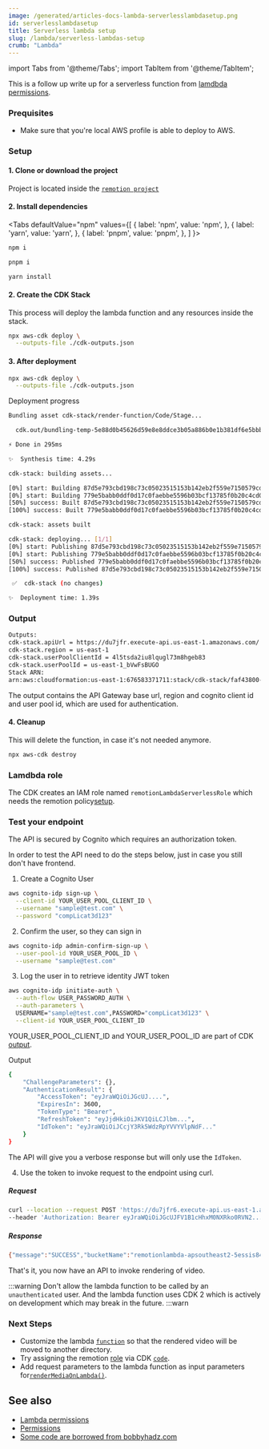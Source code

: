 ```yaml
---
image: /generated/articles-docs-lambda-serverlesslambdasetup.png
id: serverlesslambdasetup
title: Serverless lambda setup
slug: /lambda/serverless-lambdas-setup
crumb: "Lambda"
---
```

import Tabs from '@theme/Tabs';
import TabItem from '@theme/TabItem';

This is a follow up write up for a serverless function from [lamdbda permissions](/docs/lambda/lambda-role-permissions).

### Prequisites
- Make sure that you're local AWS profile is able to deploy to AWS.

### Setup

#### 1. Clone or download the project 
Project is located inside the [`remotion project`](https://github.com/alexfernandez803/example-lambda) 

#### 2. Install dependencies

<Tabs
defaultValue="npm"
values={[
{ label: 'npm', value: 'npm', },
{ label: 'yarn', value: 'yarn', },
{ label: 'pnpm', value: 'pnpm', },
]
}>
<TabItem value="npm">

```bash
npm i
```

  </TabItem>

  <TabItem value="pnpm">

```bash
pnpm i
```

  </TabItem>
  <TabItem value="yarn">

```bash
yarn install
```

  </TabItem>

</Tabs>

#### 2. Create the CDK Stack
This process will deploy the lambda function and any resources inside the stack.

```bash
npx aws-cdk deploy \
  --outputs-file ./cdk-outputs.json
```

#### 3. After deployment

```bash
npx aws-cdk deploy \
  --outputs-file ./cdk-outputs.json
```
Deployment progress

```bash
Bundling asset cdk-stack/render-function/Code/Stage...

  cdk.out/bundling-temp-5e88d0b45626d59e8e8ddce3b05a886b0e1b381df6e5bbbea1dc2727080641a8/index.js  6.3mb ⚠️

⚡ Done in 295ms

✨  Synthesis time: 4.29s

cdk-stack: building assets...

[0%] start: Building 87d5e793cbd198c73c05023515153b142eb2f559e7150579cd2db53362c19b6e:676583371711-us-east-1
[0%] start: Building 779e5babb0ddf0d17c0faebbe5596b03bcf13785f0b20c4cd0fe0c5e616d5593:676583371711-us-east-1
[50%] success: Built 87d5e793cbd198c73c05023515153b142eb2f559e7150579cd2db53362c19b6e:676583371711-us-east-1
[100%] success: Built 779e5babb0ddf0d17c0faebbe5596b03bcf13785f0b20c4cd0fe0c5e616d5593:676583371711-us-east-1

cdk-stack: assets built

cdk-stack: deploying... [1/1]
[0%] start: Publishing 87d5e793cbd198c73c05023515153b142eb2f559e7150579cd2db53362c19b6e:676583371711-us-east-1
[0%] start: Publishing 779e5babb0ddf0d17c0faebbe5596b03bcf13785f0b20c4cd0fe0c5e616d5593:676583371711-us-east-1
[50%] success: Published 779e5babb0ddf0d17c0faebbe5596b03bcf13785f0b20c4cd0fe0c5e616d5593:676583371711-us-east-1
[100%] success: Published 87d5e793cbd198c73c05023515153b142eb2f559e7150579cd2db53362c19b6e:676583371711-us-east-1

 ✅  cdk-stack (no changes)

✨  Deployment time: 1.39s
```

### Output

```bash
Outputs:
cdk-stack.apiUrl = https://du7jfr.execute-api.us-east-1.amazonaws.com/
cdk-stack.region = us-east-1
cdk-stack.userPoolClientId = 4l5tsda2iu8lqugl73m8hgeb83
cdk-stack.userPoolId = us-east-1_bVwFsBUGO
Stack ARN:
arn:aws:cloudformation:us-east-1:676583371711:stack/cdk-stack/faf43800-9878-11ed-a070-0aacc64c8662

```

The output contains the API Gateway base url, region and cognito client id and user pool id, which are used for authentication.

#### 4. Cleanup

This will delete the function, in case it's not needed anymore.
```bash
npx aws-cdk destroy
```

### Lamdbda role
The CDK creates an IAM role named `remotionLambdaServerlessRole` which needs the remotion policy[setup](/docs/lambda/lambdarolepermissions).


### Test your endpoint
The API is secured by Cognito which requires an authorization token.

In order to test the API need to do the steps below, just in case you still don't have frontend.

1. Create a Cognito User

```bash
aws cognito-idp sign-up \
  --client-id YOUR_USER_POOL_CLIENT_ID \
  --username "sample@test.com" \
  --password "compLicat3d123"
```

2. Confirm the user, so they can sign in
```bash 
aws cognito-idp admin-confirm-sign-up \
  --user-pool-id YOUR_USER_POOL_ID \
  --username "sample@test.com"
```


3. Log the user in to retrieve identity JWT token
```bash
aws cognito-idp initiate-auth \
  --auth-flow USER_PASSWORD_AUTH \
  --auth-parameters \
  USERNAME="sample@test.com",PASSWORD="compLicat3d123" \
  --client-id YOUR_USER_POOL_CLIENT_ID

```
YOUR_USER_POOL_CLIENT_ID and YOUR_USER_POOL_ID are part of CDK [output](/docs/lambda/serverless-lambdas-setup#output).

Output
```bash
{
    "ChallengeParameters": {},
    "AuthenticationResult": {
        "AccessToken": "eyJraWQiOiJGcUJ....",
        "ExpiresIn": 3600,
        "TokenType": "Bearer",
        "RefreshToken": "eyJjdHkiOiJKV1QiLCJlbm...",
        "IdToken": "eyJraWQiOiJCcjY3Rk5WdzRpYVVYVlpNdF..."
    }
}
```
The API will give you a verbose response but will only use the `IdToken`.

4. Use the token to invoke request to the endpoint using curl.

  ##### Request
  ```bash 
  curl --location --request POST 'https://du7jfr6.execute-api.us-east-1.amazonaws.com/render' \
  --header 'Authorization: Bearer eyJraWQiOiJGcUJFV1B1cHhxM0NXRko0RVN2..........'
  ```
  ##### Response
  ```bash 
  {"message":"SUCCESS","bucketName":"remotionlambda-apsoutheast2-5essis84y1","renderId":"1pwhfhh11z"}
  ```


That's it, you now have an API to invoke rendering of video.


:::warning
Don't allow the lambda function to be called by an `unauthenticated` user. And the lambda function uses CDK 2 which is actively on development which may break in the future.
:::warn

### Next Steps
- Customize the lambda [`function`](https://github.com/alexfernandez803/example-lambda/blob/main/src/render-function/index.ts) so that the rendered video will be moved to another directory.
- Try assigning the remotion [role](/docs/lambda/lambda-role-permissions#1--create-role-policy) via CDK [`code`](https://github.com/alexfernandez803/example-lambda/blob/main/lib/remotion-cdk-starter-stack.ts).
- Add request parameters to the lambda function as input parameters for[`renderMediaOnLambda()`](/docs/lambda/rendermediaonlambda).
 
## See also
- [Lambda permissions](/docs/lambda/lambdarolepermissions)
- [Permissions](/docs/lambda/permissions)
- [Some code are borrowed from bobbyhadz.com](https://bobbyhadz.com/blog/aws-cdk-api-authorizer)